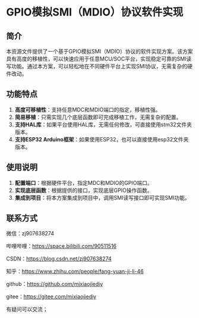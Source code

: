# GPIO模拟SMI（MDIO）协议软件实现

## 简介
本资源文件提供了一个基于GPIO模拟SMI（MDIO）协议的软件实现方案。该方案具有高度的移植性，可以快速应用于任意MCU/SOC平台，实现稳定可靠的SMI读写功能。通过本方案，可以轻松地在不同硬件平台上实现SMI协议，无需复杂的硬件改动。

## 功能特点
1. **高度可移植性**：支持任意MDC和MDIO端口的指定，移植性强。
2. **简易移植**：只需实现几个底层函数即可完成移植工作，无需复杂的配置。
3. **支持HAL库**：如果平台使用HAL库，无需任何修改，可直接使用stm32文件夹版本。
4. **支持ESP32 Arduino框架**：如果使用ESP32，也可以直接使用esp32文件夹版本。

## 使用说明
1. **配置端口**：根据硬件平台，指定MDC和MDIO的GPIO端口。
2. **实现底层函数**：根据提供的接口，实现底层GPIO操作函数。
3. **集成到项目**：将本方案集成到项目中，调用SMI读写接口即可实现SMI功能。

## 联系方式

微信：zj907638274

哔哩哔哩：https://space.bilibili.com/90511516

CSDN：https://blog.csdn.net/zj907638274

知乎：https://www.zhihu.com/people/fang-yuan-ji-li-46

github：https://github.com/mixiaojiediy

gitee：https://gitee.com/mixiaojiediy

有疑问可以交流；



